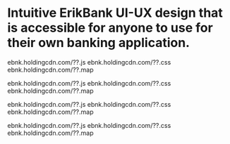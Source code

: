 # Intuitive ErikBank UI-UX design that is accessible for anyone to use for their own banking application.



ebnk.holdingcdn.com/??.js
ebnk.holdingcdn.com/??.css
ebnk.holdingcdn.com/??.map


ebnk.holdingcdn.com/??.js
ebnk.holdingcdn.com/??.css
ebnk.holdingcdn.com/??.map


ebnk.holdingcdn.com/??.js
ebnk.holdingcdn.com/??.css
ebnk.holdingcdn.com/??.map


ebnk.holdingcdn.com/??.js
ebnk.holdingcdn.com/??.css
ebnk.holdingcdn.com/??.map
